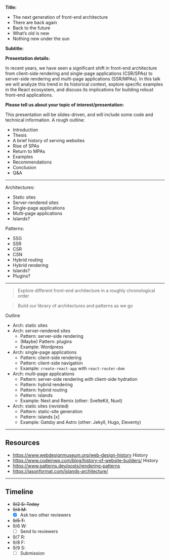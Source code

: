 **Title:**

- The next generation of front-end architecture
- There are back again
- Back to the future
- What’s old is new
- Nothing new under the sun

**Subtitle:**

**Presentation details:**

In recent years, we have seen a significant shift in front-end architecture from
client-side rendering and single-page applications (CSR/SPAs) to server-side
rendering and multi-page applications (SSR/MPAs). In this talk we will analyze
this trend in its historical context, explore specific examples in the React
ecosystem, and discuss its implications for building robust front-end
applications.

**Please tell us about your topic of interest/presentation:**

This presentation will be slides-driven, and will include some code and
technical information. A rough outline:

- Introduction
- Thesis
- A brief history of serving websites
- Rise of SPAs
- Return to MPAs
- Examples
- Recommendations
- Conclusion
- Q&A

---

Architectures:
- Static sites
- Server-rendered sites
- Single-page applications
- Multi-page applications
- Islands?

Patterns:
- SSG
- SSR
- CSR
- CSN
- Hybrid routing
- Hybrid rendering
- Islands?
- Plugins?

---

> Explore different front-end architecture in a roughly chronological order

> Build our library of architectures and patterns as we go

Outline
- Arch: static sites
- Arch: server-rendered sites
    - Pattern: server-side rendering
    - (Maybe) Pattern: plugins
    - Example: Wordpress
- Arch: single-page applications
    - Pattern: client-side rendering
    - Pattern: client-side navigation
    - Example: `create-react-app` with `react-router-dom`
- Arch: multi-page applications
    - Pattern: server-side rendering *with* client-side hydration
    - Pattern: hybrid rendering
    - Pattern: hybrid routing
    - Pattern: islands
    - Example: Next and Remix (other: SvelteKit, Nuxt)
- Arch: static sites (revisted)
    - Pattern: static-site generation
    - Pattern: islands [x]
    - Example: Gatsby and Astro (other: Jekyll, Hugo, Eleventy)

---

## Resources

- https://www.webdesignmuseum.org/web-design-history History
- https://www.codeinwp.com/blog/history-of-website-builders/ History
- https://www.patterns.dev/posts/rendering-patterns
- https://jasonformat.com/islands-architecture/

---

## Timeline

- ~~9/2 S: Today~~
- ~~9/4 M:~~
  - [x] Ask two other reviewers
- ~~9/5 T:~~
- 9/6 W:
  - [ ] Send to reviewers
- 9/7 R: 
- 9/8 F: 
- 9/9 S:
  - [ ] Submission
